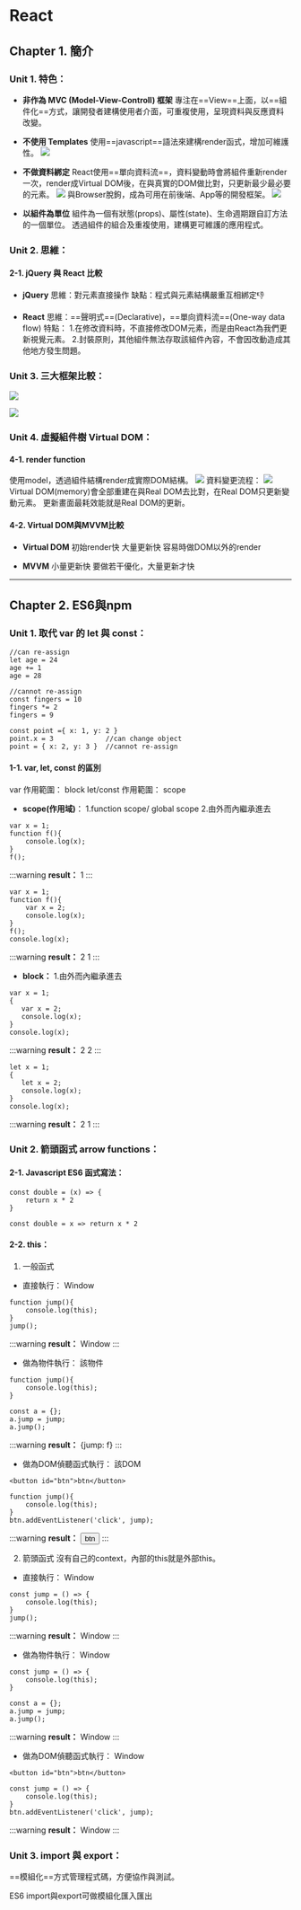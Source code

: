 # React

## Chapter 1. 簡介

### Unit 1. 特色：
* **非作為 MVC (Model-View-Controll) 框架**
專注在==View==上面，以==組件化==方式，讓開發者建構使用者介面，可重複使用，呈現資料與反應資料改變。

* **不使用 Templates**
使用==javascript==語法來建構render函式，增加可維護性。
![](https://i.imgur.com/DbqMlVp.png)



* **不做資料綁定**
React使用==單向資料流==，資料變動時會將組件重新render一次，render成Virtual DOM後，在與真實的DOM做比對，只更新最少最必要的元素。
![](https://i.imgur.com/ryuzgmO.png)
與Browser脫鉤，成為可用在前後端、App等的開發框架。
![](https://i.imgur.com/vynIwp9.png)

* **以組件為單位**
組件為一個有狀態(props)、屬性(state)、生命週期跟自訂方法的一個單位。
透過組件的組合及重複使用，建構更可維護的應用程式。


### Unit 2. 思維：
####  2-1. jQuery 與 React 比較
* **jQuery**
思維：對元素直接操作
缺點：程式與元素結構嚴重互相綁定:-1: 

* **React**
思維：==聲明式==(Declarative)，==單向資料流==(One-way data flow)
特點：
1.在修改資料時，不直接修改DOM元素，而是由React為我們更新視覺元素。
2.封裝原則，其他組件無法存取該組件內容，不會因改動造成其他地方發生問題。


### Unit 3. 三大框架比較：

![](https://i.imgur.com/y98bWkU.png)

![](https://i.imgur.com/sU3vTPr.png)


### Unit 4. 虛擬組件樹 Virtual DOM：
#### 4-1. render function
使用model，透過組件結構render成實際DOM結構。
![](https://i.imgur.com/8fpFwIB.png)
資料變更流程：
![](https://i.imgur.com/juHxD7w.png)
Virtual DOM(memory)會全部重建在與Real DOM去比對，在Real DOM只更新變動元素。
更新畫面最耗效能就是Real DOM的更新。

#### 4-2. Virtual DOM與MVVM比較

* **Virtual DOM**
初始render快
大量更新快
容易時做DOM以外的render

* **MVVM**
小量更新快
要做若干優化，大量更新才快

---

## Chapter 2. ES6與npm

### Unit 1. 取代 var 的 let 與 const：
```javascript=1
//can re-assign
let age = 24
age += 1
age = 28

//cannot re-assign
const fingers = 10
fingers *= 2
fingers = 9 

const point ={ x: 1, y: 2 }
point.x = 3             //can change object
point = { x: 2, y: 3 }  //cannot re-assign
```

#### 1-1. var, let, const 的區別

var 作用範圍： block
let/const 作用範圍： scope

* **scope(作用域)**：
1.function scope/ global scope
2.由外而內繼承進去
```javascript=1
var x = 1;
function f(){
    console.log(x);
}
f();
```
:::warning
**result：**
1
:::

```javascript=1
var x = 1;
function f(){
    var x = 2;
    console.log(x);
}
f();
console.log(x);
```
:::warning
**result：**
2
1
:::
* **block：**
1.由外而內繼承進去
```javascript=1
var x = 1;
{
   var x = 2;
   console.log(x);
}
console.log(x);
```
:::warning
**result：**
2
2
:::
```javascript=1
let x = 1;
{
   let x = 2;
   console.log(x);
}
console.log(x);
```
:::warning
**result：**
2
1
:::

### Unit 2. 箭頭函式 arrow functions：

#### 2-1. Javascript ES6 函式寫法：
```javascript=1
const double = (x) => {
    return x * 2
}
```
```javascript=1
const double = x => return x * 2
```
#### 2-2. this：

1. 一般函式

* 直接執行： Window
```javascript=1
function jump(){
    console.log(this);
}
jump();
```
:::warning
**result：**
Window
:::
* 做為物件執行： 該物件
```javascript=1
function jump(){
    console.log(this);
}

const a = {};
a.jump = jump;
a.jump();
```
:::warning
**result：**
{jump: f}
:::
* 做為DOM偵聽函式執行： 該DOM
```htmlembedded=1
<button id="btn">btn</button>
```
```javascript=1
function jump(){
    console.log(this);
}
btn.addEventListener('click', jump);
```
:::warning
**result：**
<button id="btn">btn</button>
:::

2. 箭頭函式
沒有自己的context，內部的this就是外部this。

* 直接執行： Window
```javascript=1
const jump = () => {
    console.log(this);
}
jump();
```
:::warning
**result：**
Window
:::
* 做為物件執行： Window
```javascript=1
const jump = () => {
    console.log(this);
}

const a = {};
a.jump = jump;
a.jump();
```
:::warning
**result：**
Window
:::
* 做為DOM偵聽函式執行： Window
```htmlembedded=1
<button id="btn">btn</button>
```
```javascript=1
const jump = () => {
    console.log(this);
}
btn.addEventListener('click', jump);
```
:::warning
**result：**
Window
:::


### Unit 3. import 與 export：

==模組化==方式管理程式碼，方便協作與測試。

ES6 import與export可做模組化匯入匯出
